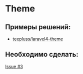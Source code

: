 # Theme


## Примеры решений:

- [teepluss/laravel4-theme](https://github.com/teepluss/laravel4-theme)

## Необходимо сделать:

[Issue #3](../../issues/3)
